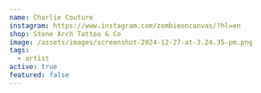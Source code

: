 ```yaml
---
name: Charlie Couture
instagram: https://www.instagram.com/zombieoncanvas/?hl=en
shop: Stone Arch Tattoo & Co
image: /assets/images/screenshot-2024-12-27-at-3.24.35-pm.png
tags:
  - artist
active: true
featured: false
---
```

